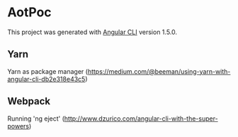 # AotPoc

This project was generated with [Angular CLI](https://github.com/angular/angular-cli) version 1.5.0.

## Yarn

Yarn as package manager (https://medium.com/@beeman/using-yarn-with-angular-cli-db2e318e43c5)

## Webpack

Running 'ng eject' (http://www.dzurico.com/angular-cli-with-the-super-powers)

